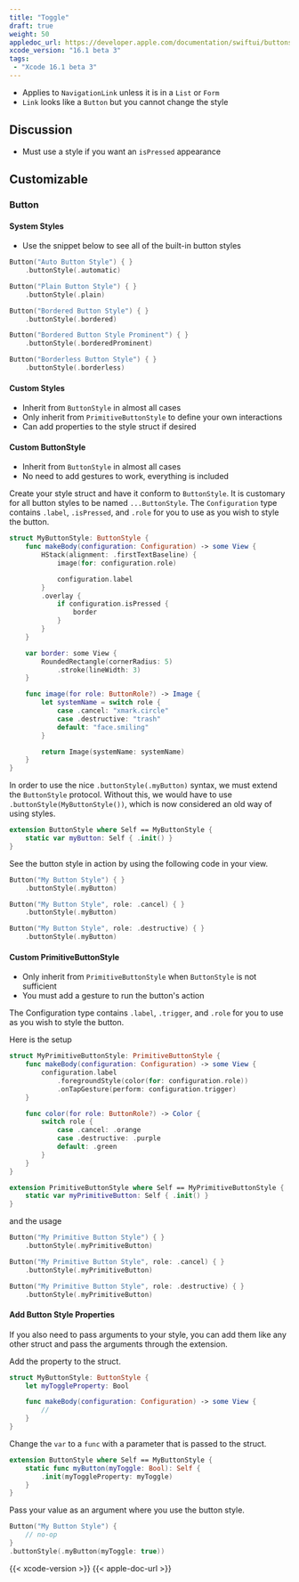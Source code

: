 ```yaml
---
title: "Toggle"
draft: true
weight: 50
appledoc_url: https://developer.apple.com/documentation/swiftui/buttonstyle
xcode_version: "16.1 beta 3"
tags:
 - "Xcode 16.1 beta 3"
---
```


* Applies to `NavigationLink` unless it is in a `List` or `Form`
* `Link` looks like a `Button` but you cannot change the style

## Discussion

* Must use a style if you want an `isPressed` appearance

## Customizable

### Button

#### System Styles

* Use the snippet below to see all of the built-in button styles

```swift
Button("Auto Button Style") { }
    .buttonStyle(.automatic)

Button("Plain Button Style") { }
    .buttonStyle(.plain)

Button("Bordered Button Style") { }
    .buttonStyle(.bordered)

Button("Bordered Button Style Prominent") { }
    .buttonStyle(.borderedProminent)

Button("Borderless Button Style") { }
    .buttonStyle(.borderless)
```

#### Custom Styles

* Inherit from `ButtonStyle` in almost all cases
* Only inherit from `PrimitiveButtonStyle` to define your own interactions
* Can add properties to the style struct if desired

#### Custom ButtonStyle

* Inherit from `ButtonStyle` in almost all cases
* No need to add gestures to work, everything is included

Create your style struct and have it conform to `ButtonStyle`. It is customary for all button styles to be named `...ButtonStyle`. The `Configuration` type contains `.label`, `.isPressed`, and `.role` for you to use as you wish to style the button.

```swift
struct MyButtonStyle: ButtonStyle {
    func makeBody(configuration: Configuration) -> some View {
        HStack(alignment: .firstTextBaseline) {
            image(for: configuration.role)

            configuration.label
        }
        .overlay {
            if configuration.isPressed {
                border
            }
        }
    }

    var border: some View {
        RoundedRectangle(cornerRadius: 5)
            .stroke(lineWidth: 3)
    }

    func image(for role: ButtonRole?) -> Image {
        let systemName = switch role {
            case .cancel: "xmark.circle"
            case .destructive: "trash"
            default: "face.smiling"
        }

        return Image(systemName: systemName)
    }
}
```

In order to use the nice `.buttonStyle(.myButton)` syntax, we must extend the `ButtonStyle` protocol. Without this, we would have to use `.buttonStyle(MyButtonStyle())`, which is now considered an old way of using styles.

```swift
extension ButtonStyle where Self == MyButtonStyle {
    static var myButton: Self { .init() }
}
```

See the button style in action by using the following code in your view. 

```swift
Button("My Button Style") { }
    .buttonStyle(.myButton)

Button("My Button Style", role: .cancel) { }
    .buttonStyle(.myButton)

Button("My Button Style", role: .destructive) { }
    .buttonStyle(.myButton)
```

#### Custom PrimitiveButtonStyle

* Only inherit from `PrimitiveButtonStyle` when `ButtonStyle` is not sufficient
* You must add a gesture to run the button's action

The Configuration type contains `.label`, `.trigger`, and `.role` for you to use as you wish to style the button.

Here is the setup

```swift
struct MyPrimitiveButtonStyle: PrimitiveButtonStyle {
    func makeBody(configuration: Configuration) -> some View {
        configuration.label
            .foregroundStyle(color(for: configuration.role))
            .onTapGesture(perform: configuration.trigger)
    }

    func color(for role: ButtonRole?) -> Color {
        switch role {
            case .cancel: .orange
            case .destructive: .purple
            default: .green
        }
    }
}

extension PrimitiveButtonStyle where Self == MyPrimitiveButtonStyle {
    static var myPrimitiveButton: Self { .init() }
}
```
and the usage

```swift
Button("My Primitive Button Style") { }
    .buttonStyle(.myPrimitiveButton)

Button("My Primitive Button Style", role: .cancel) { }
    .buttonStyle(.myPrimitiveButton)

Button("My Primitive Button Style", role: .destructive) { }
    .buttonStyle(.myPrimitiveButton)
```

#### Add Button Style Properties

If you also need to pass arguments to your style, you can add them like any other struct and pass the arguments through the extension. 

Add the property to the struct.

```swift
struct MyButtonStyle: ButtonStyle {
    let myToggleProperty: Bool

    func makeBody(configuration: Configuration) -> some View {
        //
    }
}
```

Change the `var` to a `func` with a parameter that is passed to the struct.

```swift
extension ButtonStyle where Self == MyButtonStyle {
    static func myButton(myToggle: Bool): Self { 
        .init(myToggleProperty: myToggle) 
    }
}
```

Pass your value as an argument where you use the button style.

```swift
Button("My Button Style") {
    // no-op
}
.buttonStyle(.myButton(myToggle: true))
```

{{< xcode-version >}}
{{< apple-doc-url >}}